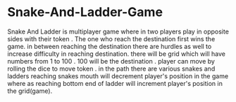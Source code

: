 # Snake-And-Ladder-Game
Snake And Ladder is multiplayer game where in two players play in opposite sides with their token . The one who reach the destination first wins the game. in between reaching the destination there are hurdles as well to increase difficulty in reaching destination. there will be grid which will have numbers from 1 to 100 . 100 will be the destination . player can move by rolling the dice  to move token . in the path there are various snakes and ladders reaching snakes mouth will decrement player's position in the game where as reaching bottom end of ladder will increment player's position in the grid(game).
